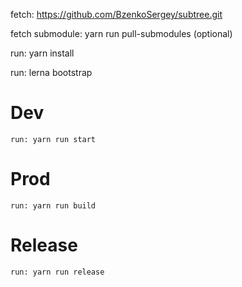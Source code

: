 fetch: https://github.com/BzenkoSergey/subtree.git

fetch submodule: yarn run pull-submodules (optional)

run: yarn install

run: lerna bootstrap

# Dev
	run: yarn run start

# Prod
	run: yarn run build

# Release
	run: yarn run release